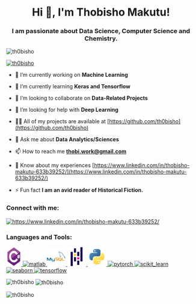 <h1 align="center">Hi 👋, I'm Thobisho Makutu!</h1>
<h3 align="center">I am passionate about Data Science, Computer Science and Chemistry.</h3>

<p align="left"> <img src="https://komarev.com/ghpvc/?username=th0bisho&label=Profile%20views&color=0e75b6&style=flat" alt="th0bisho" /> </p>

<p align="left"> <a href="https://github.com/ryo-ma/github-profile-trophy"><img src="https://github-profile-trophy.vercel.app/?username=th0bisho" alt="th0bisho" /></a> </p>

- 🔭 I’m currently working on **Machine Learning**

- 🌱 I’m currently learning **Keras and Tensorflow**

- 👯 I’m looking to collaborate on **Data-Related Projects**

- 🤝 I’m looking for help with **Deep Learning**

- 👨‍💻 All of my projects are available at [https://github.com/th0bisho](https://github.com/th0bisho)

- 💬 Ask me about **Data Analytics/Sciences**

- 📫 How to reach me **thobi.work@gmail.com**

- 📄 Know about my experiences [https://www.linkedin.com/in/thobisho-makutu-633b39252/](https://www.linkedin.com/in/thobisho-makutu-633b39252/)

- ⚡ Fun fact **I am an avid reader of Historical Fiction.**

<h3 align="left">Connect with me:</h3>
<p align="left">
<a href="https://linkedin.com/in/https://www.linkedin.com/in/thobisho-makutu-633b39252/" target="blank"><img align="center" src="https://raw.githubusercontent.com/rahuldkjain/github-profile-readme-generator/master/src/images/icons/Social/linked-in-alt.svg" alt="https://www.linkedin.com/in/thobisho-makutu-633b39252/" height="30" width="40" /></a>
</p>

<h3 align="left">Languages and Tools:</h3>
<p align="left"> <a href="https://www.w3schools.com/cs/" target="_blank" rel="noreferrer"> <img src="https://raw.githubusercontent.com/devicons/devicon/master/icons/csharp/csharp-original.svg" alt="csharp" width="40" height="50"/> </a> <a href="https://www.mathworks.com/" target="_blank" rel="noreferrer"> <img src="https://upload.wikimedia.org/wikipedia/commons/2/21/Matlab_Logo.png" alt="matlab" width="50" height="50"/> </a> <a href="https://www.mysql.com/" target="_blank" rel="noreferrer"> <img src="https://raw.githubusercontent.com/devicons/devicon/master/icons/mysql/mysql-original-wordmark.svg" alt="mysql" width="50" height="50"/> </a> <a href="https://pandas.pydata.org/" target="_blank" rel="noreferrer"> <img src="https://raw.githubusercontent.com/devicons/devicon/2ae2a900d2f041da66e950e4d48052658d850630/icons/pandas/pandas-original.svg" alt="pandas" width="50" height="50"/> </a> <a href="https://www.python.org" target="_blank" rel="noreferrer"> <img src="https://raw.githubusercontent.com/devicons/devicon/master/icons/python/python-original.svg" alt="python" width="50" height="50"/> </a> <a href="https://pytorch.org/" target="_blank" rel="noreferrer"> <img src="https://www.vectorlogo.zone/logos/pytorch/pytorch-icon.svg" alt="pytorch" width="50" height="50"/> </a> <a href="https://scikit-learn.org/" target="_blank" rel="noreferrer"> <img src="https://upload.wikimedia.org/wikipedia/commons/0/05/Scikit_learn_logo_small.svg" alt="scikit_learn" width="50" height="50"/> </a> <a href="https://seaborn.pydata.org/" target="_blank" rel="noreferrer"> <img src="https://seaborn.pydata.org/_images/logo-mark-lightbg.svg" alt="seaborn" width="40" height="40"/> </a> <a href="https://www.tensorflow.org" target="_blank" rel="noreferrer"> <img src="https://www.vectorlogo.zone/logos/tensorflow/tensorflow-icon.svg" alt="tensorflow" width="50" height="50"/> </a> </p>

<p><img align="left" src="https://github-readme-stats.vercel.app/api/top-langs?username=th0bisho&show_icons=true&locale=en&layout=compact" alt="th0bisho" /></p>

<p>&nbsp;<img align="center" src="https://github-readme-stats.vercel.app/api?username=th0bisho&show_icons=true&locale=en" alt="th0bisho" /></p>

<p><img align="center" src="https://github-readme-streak-stats.herokuapp.com/?user=th0bisho&" alt="th0bisho" /></p>
